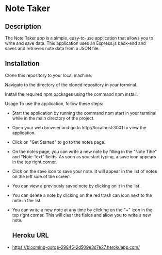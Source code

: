 
# Note Taker
## Description
The Note Taker app is a simple, easy-to-use application that allows you to write and save data. This application uses an Express.js back-end and saves and retrieves note data from a JSON file.

## Installation
Clone this repository to your local machine.

Navigate to the directory of the cloned repository in your terminal.

Install the required npm packages using the command npm install.

Usage
To use the application, follow these steps:

- Start the application by running the command npm start in your terminal while in the main directory of the project.

- Open your web browser and go to http://localhost:3001 to view the application.

- Click on "Get Started" to go to the notes page.

- On the notes page, you can write a new note by filling in the "Note Title" and "Note Text" fields. As soon as you start typing, a save icon appears in the top right corner.

- Click on the save icon to save your note. It will appear in the list of notes on the left side of the screen.

- You can view a previously saved note by clicking on it in the list.

- You can delete a note by clicking on the red trash can icon next to the note in the list.

- You can write a new note at any time by clicking on the "+" icon in the top right corner. This will clear the fields and allow you to write a new note.

  ## Heroku URL
- https://blooming-gorge-29845-2d509e3d7e27.herokuapp.com/
